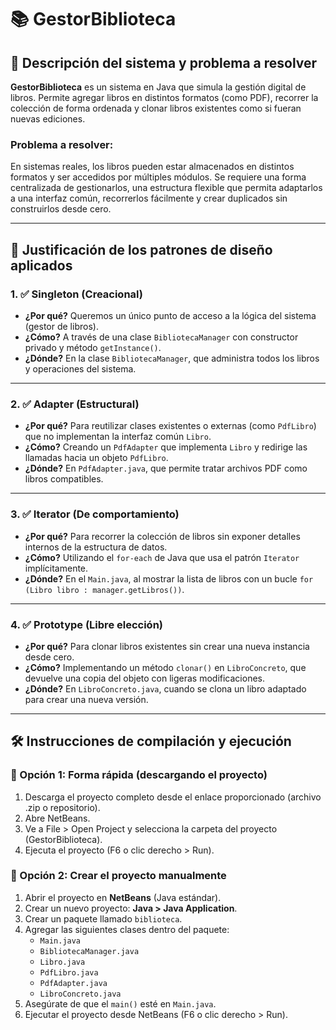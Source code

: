 # 📚 GestorBiblioteca

## 📝 Descripción del sistema y problema a resolver

**GestorBiblioteca** es un sistema en Java que simula la gestión digital de libros. Permite agregar libros en distintos formatos (como PDF), recorrer la colección de forma ordenada y clonar libros existentes como si fueran nuevas ediciones.

### Problema a resolver:
En sistemas reales, los libros pueden estar almacenados en distintos formatos y ser accedidos por múltiples módulos. Se requiere una forma centralizada de gestionarlos, una estructura flexible que permita adaptarlos a una interfaz común, recorrerlos fácilmente y crear duplicados sin construirlos desde cero.

---

## 🧠 Justificación de los patrones de diseño aplicados

### 1. ✅ Singleton (Creacional)
- **¿Por qué?** Queremos un único punto de acceso a la lógica del sistema (gestor de libros).
- **¿Cómo?** A través de una clase `BibliotecaManager` con constructor privado y método `getInstance()`.
- **¿Dónde?** En la clase `BibliotecaManager`, que administra todos los libros y operaciones del sistema.

---

### 2. ✅ Adapter (Estructural)
- **¿Por qué?** Para reutilizar clases existentes o externas (como `PdfLibro`) que no implementan la interfaz común `Libro`.
- **¿Cómo?** Creando un `PdfAdapter` que implementa `Libro` y redirige las llamadas hacia un objeto `PdfLibro`.
- **¿Dónde?** En `PdfAdapter.java`, que permite tratar archivos PDF como libros compatibles.

---

### 3. ✅ Iterator (De comportamiento)
- **¿Por qué?** Para recorrer la colección de libros sin exponer detalles internos de la estructura de datos.
- **¿Cómo?** Utilizando el `for-each` de Java que usa el patrón `Iterator` implícitamente.
- **¿Dónde?** En el `Main.java`, al mostrar la lista de libros con un bucle `for (Libro libro : manager.getLibros())`.

---

### 4. ✅ Prototype (Libre elección)
- **¿Por qué?** Para clonar libros existentes sin crear una nueva instancia desde cero.
- **¿Cómo?** Implementando un método `clonar()` en `LibroConcreto`, que devuelve una copia del objeto con ligeras modificaciones.
- **¿Dónde?** En `LibroConcreto.java`, cuando se clona un libro adaptado para crear una nueva versión.

---

## 🛠️ Instrucciones de compilación y ejecución

### 🔹 Opción 1: Forma rápida (descargando el proyecto)
1. Descarga el proyecto completo desde el enlace proporcionado (archivo .zip o repositorio).
2. Abre NetBeans.
3. Ve a File > Open Project y selecciona la carpeta del proyecto (GestorBiblioteca).
4. Ejecuta el proyecto (F6 o clic derecho > Run).

### 🔹 Opción 2: Crear el proyecto manualmente
1. Abrir el proyecto en **NetBeans** (Java estándar).
2. Crear un nuevo proyecto: **Java > Java Application**.
3. Crear un paquete llamado `biblioteca`.
4. Agregar las siguientes clases dentro del paquete:
   - `Main.java`
   - `BibliotecaManager.java`
   - `Libro.java`
   - `PdfLibro.java`
   - `PdfAdapter.java`
   - `LibroConcreto.java`
5. Asegúrate de que el `main()` esté en `Main.java`.
6. Ejecutar el proyecto desde NetBeans (F6 o clic derecho > Run).


